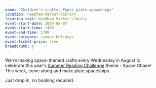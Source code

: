 ```yaml
---
name: "Children's crafts: Paper plate spaceships"
location: needham-market-library
location-text: Needham Market Library
event-start-date: 2019-08-07
event-start-time: 1400
event-end-time: 1700
event-category: summer-holidays
event-ticket-price: free
breadcrumb: y
---
```


We're making space-themed crafts every Wednesday in August to celebrate this year's [Summer Reading Challenge](/src/) theme - Space Chase! This week, come along and make plate spaceships.

Just drop in, no booking required.
